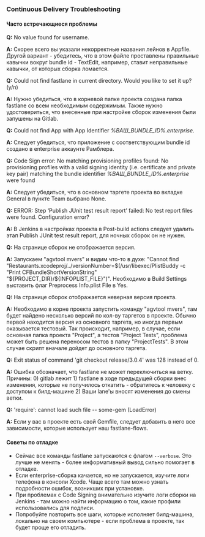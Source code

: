 ### Continuous Delivery Troubleshooting

#### Часто встречающиеся проблемы

**Q:** No value found for username.
  
**A:** Скорее всего вы указали некорректные названия лейнов в Appfile. Другой вариант - убедитесь, что в этом файле проставлены правильные кавычки вокруг bundle id - TextEdit, например, ставит неправильные кавычки, от которых сборка ломается.
  
**Q:** Could not find fastlane in current directory. Would you like to set it up? (y/n)

**A:** Нужно убедиться, что в корневой папке проекта создана папка fastlane со всем необходимым содержимым. Также нужно удостовериться, что внесенные при настройке сборок изменения были запушены на Gitlab.

**Q:** Could not find App with App Identifier *%ВАШ_BUNDLE_ID%.enterprise*.

**A:** Следует убедиться, что приложение с соответствующим bundle id создано в enterprise аккаунте Рамблера.

**Q:** Code Sign error: No matching provisioning profiles found: No provisioning profiles with a valid signing identity (i.e. certificate and private key pair) matching the bundle identifier *%ВАШ_BUNDLE_ID%.enterprise* were found

**A:** Следует убедиться, что в основном таргете проекта во вкладке General в пункте Team выбрано None.

**Q:** ERROR: Step ‘Publish JUnit test result report’ failed: No test report files were found. Configuration error?

**A:** В Jenkins в настройках проекта в Post-build actions следует удалить этап Publish JUnit test result report, для ночных сборок он не нужен.

**Q:** На странице сборок не отображается версия.

**A:** Запускаем "agvtool mvers" и видим что-то в духе: "Cannot find "Restaurants.xcodeproj/../versionNumber=$(/usr/libexec/PlistBuddy -c "Print CFBundleShortVersionString" "${PROJECT_DIR}/${INFOPLIST_FILE}")". Необходимо в Build Settings выставить флаг Preprocess Info.plist File в Yes.

**Q:** На странице сборок отображается неверная версия проекта.

**A:** Необходимо в корне проекта запустить команду "agvtool mvers", там будет найдено несколько версий по кол-ву таргетов в проекте. Обычно первой находится версия из основного таргета, но иногда первым оказывается тестовый. Так происходит, например, в случае, если основная папка проекта "Project", а тестов "Project Tests", проблема может быть решена переносом тестов в папку "ProjectTests". В этом случае скрипт вначале дойдет до основного таргета.

**Q:** Exit status of command 'git checkout release/3.0.4' was 128 instead of 0.

**A:** Ошибка обозначает, что fastlane не может переключиться на ветку. Причины: 0) gitlab лежит 1) fastlane в ходе предыдущей сборки внес изменения, которые не получилось откатить - обратитесь к человеку с доступом к билд-машине 2) Ваши lane'ы вносят изменения до смены ветки.

**Q:** 'require': cannot load such file -- some-gem (LoadError)

**A:** Если у вас в проекте есть свой Gemfile, следует добавить в него все зависимости, которые использует наш fastlane-flows.

#### Советы по отладке

- Сейчас все команды fastlane запускаются с флагом `--verbose`. Это лучше не менять - более информативный вывод сильно помогает в отладке.
- Если enterprise-сборка качается, но не запускается, изучите логи телефона в консоли Xcode. Чаще всего там можно узнать подробности ошибок, возникших при установке.
- При проблемах с Code Signing внимательно изучите логи сборки на Jenkins - там можно найти информацию о том, какие профили использовались для подписи.
- Попробуйте повторить все шаги, которые исполняет билд-машина, локально на своем компьютере - если проблема в проекте, так будет проще его отладить.
